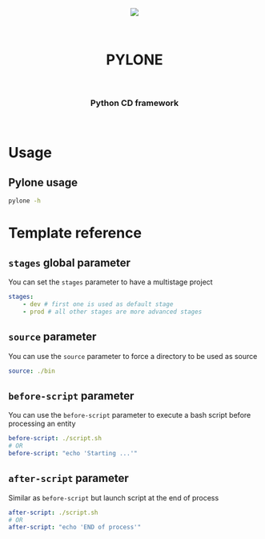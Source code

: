 <p align="center"><img src="https://emojipedia-us.s3.dualstack.us-west-1.amazonaws.com/thumbs/120/google/223/tokyo-tower_1f5fc.png"></p><br/>
<h1 align="center">PYLONE</h1><br/>
<h3 align="center">Python CD framework</h3><br/>


# Usage

## Pylone usage

```bash
pylone -h
```

# Template reference

## `stages` global parameter

You can set the `stages` parameter to have a multistage project
```yaml
stages:
    - dev # first one is used as default stage
    - prod # all other stages are more advanced stages
```

## `source` parameter

You can use the `source` parameter to force a directory to be used as source
```yaml
source: ./bin
```

## `before-script` parameter

You can use the `before-script` parameter to execute a bash script before processing an entity
```yaml
before-script: ./script.sh
# OR
before-script: "echo 'Starting ...'"
```

## `after-script` parameter

Similar as `before-script` but launch script at the end of process
```yaml
after-script: ./script.sh
# OR
after-script: "echo 'END of process'"
```